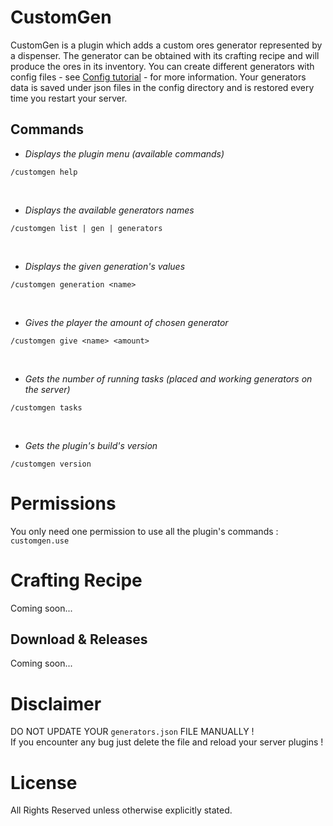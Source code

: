# CustomGen
CustomGen is a plugin which adds a custom ores generator represented by a dispenser.
The generator can be obtained with its crafting recipe and will produce the ores in its inventory.
You can create different generators with config files - see [Config tutorial](https://www.youtube.com) - for more information.
Your generators data is saved under json files in the config directory and is restored every time you restart your server.

## Commands

- *Displays the plugin menu (available commands)*
```properties
/customgen help
```
<br/>

- *Displays the available generators names*
```properties
/customgen list | gen | generators
```
<br/>

- *Displays the given generation's values*
```properties
/customgen generation <name>
```
<br/>

- *Gives the player the amount of chosen generator*
```properties
/customgen give <name> <amount>
```
<br/>

- *Gets the number of running tasks (placed and working generators on the server)*
```properties
/customgen tasks
```
<br/>

- *Gets the plugin's build's version*
```properties
/customgen version
```

# Permissions

You only need one permission to use all the plugin's commands : `customgen.use`


# Crafting Recipe
Coming soon...

## Download & Releases
Coming soon...

# Disclaimer
DO NOT UPDATE YOUR `generators.json` FILE MANUALLY !
<br/>If you encounter any bug just delete the file and reload your server plugins !

# License
All Rights Reserved unless otherwise explicitly stated.